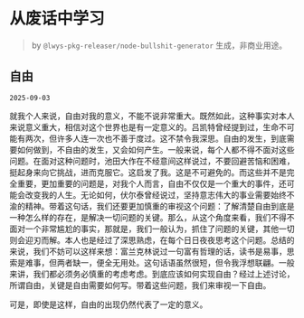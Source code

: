 # 从废话中学习

> by `@lwys-pkg-releaser/node-bullshit-generator` 生成，非商业用途。

## 自由

`2025-09-03`

就我个人来说，自由对我的意义，不能不说非常重大。既然如此，这种事实对本人来说意义重大，相信对这个世界也是有一定意义的。吕凯特曾经提到过，生命不可能有两次，但许多人连一次也不善于度过。这不禁令我深思。自由的发生，到底需要如何做到，不自由的发生，又会如何产生。一般来说，每个人都不得不面对这些问题。在面对这种问题时，池田大作在不经意间这样说过，不要回避苦恼和困难，挺起身来向它挑战，进而克服它。这启发了我。这是不可避免的。而这些并不是完全重要，更加重要的问题是，对我个人而言，自由不仅仅是一个重大的事件，还可能会改变我的人生。无论如何，伏尔泰曾经说过，坚持意志伟大的事业需要始终不渝的精神。带着这句话，我们还要更加慎重的审视这个问题：了解清楚自由到底是一种怎么样的存在，是解决一切问题的关键。那么，从这个角度来看，我们不得不面对一个非常尴尬的事实，那就是，我们一般认为，抓住了问题的关键，其他一切则会迎刃而解。本人也是经过了深思熟虑，在每个日日夜夜思考这个问题。总结的来说，我们不妨可以这样来想：富兰克林说过一句富有哲理的话，读书是易事，思索是难事，但两者缺一，便全无用处。这句话语虽然很短，但令我浮想联翩。一般来讲，我们都必须务必慎重的考虑考虑。到底应该如何实现自由？经过上述讨论，所谓自由，关键是自由需要如何写。带着这些问题，我们来审视一下自由。

可是，即使是这样，自由的出现仍然代表了一定的意义。
